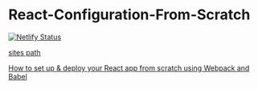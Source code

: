 # React-Configuration-From-Scratch

[![Netlify Status](https://api.netlify.com/api/v1/badges/1d7e9c68-5943-47cb-8f76-4bf0d089c101/deploy-status)](https://app.netlify.com/sites/happy-brown-d30cde/deploys)

[sites path](https://marusoft-react-setup.netlify.com/)

[How to set up & deploy your React app from scratch using Webpack and Babel](https://www.freecodecamp.org/news/how-to-set-up-deploy-your-react-app-from-scratch-using-webpack-and-babel-a669891033d4/amp/)
